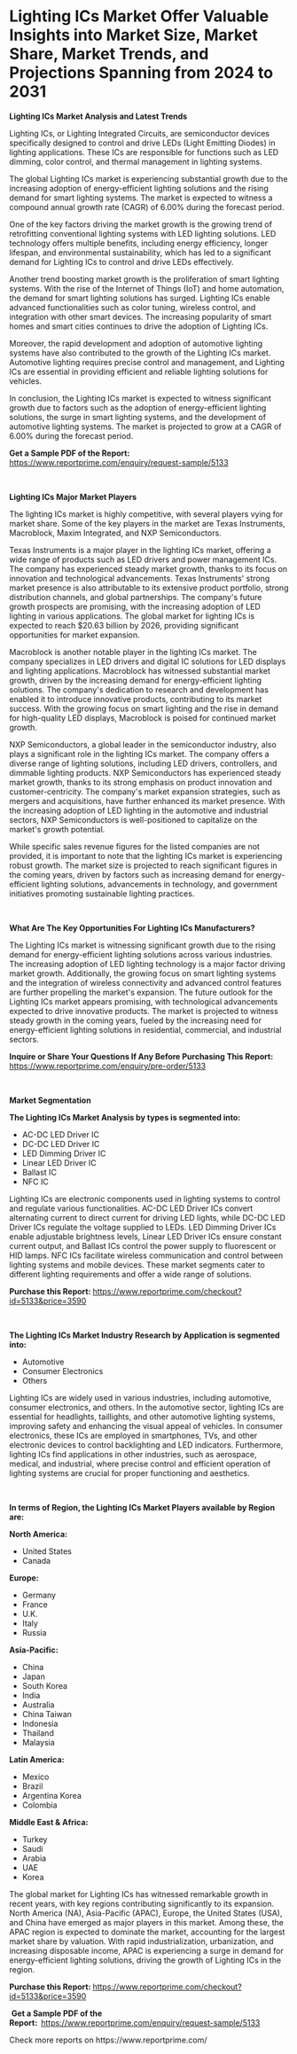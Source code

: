 <p><h1>Lighting ICs Market Offer Valuable Insights into Market Size, Market Share, Market Trends, and Projections Spanning from 2024 to 2031</h1></p><p><strong>Lighting ICs Market Analysis and Latest Trends</strong></p>
<p><p>Lighting ICs, or Lighting Integrated Circuits, are semiconductor devices specifically designed to control and drive LEDs (Light Emitting Diodes) in lighting applications. These ICs are responsible for functions such as LED dimming, color control, and thermal management in lighting systems.</p><p>The global Lighting ICs market is experiencing substantial growth due to the increasing adoption of energy-efficient lighting solutions and the rising demand for smart lighting systems. The market is expected to witness a compound annual growth rate (CAGR) of 6.00% during the forecast period.</p><p>One of the key factors driving the market growth is the growing trend of retrofitting conventional lighting systems with LED lighting solutions. LED technology offers multiple benefits, including energy efficiency, longer lifespan, and environmental sustainability, which has led to a significant demand for Lighting ICs to control and drive LEDs effectively.</p><p>Another trend boosting market growth is the proliferation of smart lighting systems. With the rise of the Internet of Things (IoT) and home automation, the demand for smart lighting solutions has surged. Lighting ICs enable advanced functionalities such as color tuning, wireless control, and integration with other smart devices. The increasing popularity of smart homes and smart cities continues to drive the adoption of Lighting ICs.</p><p>Moreover, the rapid development and adoption of automotive lighting systems have also contributed to the growth of the Lighting ICs market. Automotive lighting requires precise control and management, and Lighting ICs are essential in providing efficient and reliable lighting solutions for vehicles.</p><p>In conclusion, the Lighting ICs market is expected to witness significant growth due to factors such as the adoption of energy-efficient lighting solutions, the surge in smart lighting systems, and the development of automotive lighting systems. The market is projected to grow at a CAGR of 6.00% during the forecast period.</p></p>
<p><strong>Get a Sample PDF of the Report:&nbsp;</strong> <a href="https://www.reportprime.com/enquiry/request-sample/5133">https://www.reportprime.com/enquiry/request-sample/5133</a></p>
<p>&nbsp;</p>
<p><strong>Lighting ICs Major Market Players</strong></p>
<p><p>The lighting ICs market is highly competitive, with several players vying for market share. Some of the key players in the market are Texas Instruments, Macroblock, Maxim Integrated, and NXP Semiconductors.</p><p>Texas Instruments is a major player in the lighting ICs market, offering a wide range of products such as LED drivers and power management ICs. The company has experienced steady market growth, thanks to its focus on innovation and technological advancements. Texas Instruments' strong market presence is also attributable to its extensive product portfolio, strong distribution channels, and global partnerships. The company's future growth prospects are promising, with the increasing adoption of LED lighting in various applications. The global market for lighting ICs is expected to reach $20.63 billion by 2026, providing significant opportunities for market expansion.</p><p>Macroblock is another notable player in the lighting ICs market. The company specializes in LED drivers and digital IC solutions for LED displays and lighting applications. Macroblock has witnessed substantial market growth, driven by the increasing demand for energy-efficient lighting solutions. The company's dedication to research and development has enabled it to introduce innovative products, contributing to its market success. With the growing focus on smart lighting and the rise in demand for high-quality LED displays, Macroblock is poised for continued market growth.</p><p>NXP Semiconductors, a global leader in the semiconductor industry, also plays a significant role in the lighting ICs market. The company offers a diverse range of lighting solutions, including LED drivers, controllers, and dimmable lighting products. NXP Semiconductors has experienced steady market growth, thanks to its strong emphasis on product innovation and customer-centricity. The company's market expansion strategies, such as mergers and acquisitions, have further enhanced its market presence. With the increasing adoption of LED lighting in the automotive and industrial sectors, NXP Semiconductors is well-positioned to capitalize on the market's growth potential.</p><p>While specific sales revenue figures for the listed companies are not provided, it is important to note that the lighting ICs market is experiencing robust growth. The market size is projected to reach significant figures in the coming years, driven by factors such as increasing demand for energy-efficient lighting solutions, advancements in technology, and government initiatives promoting sustainable lighting practices.</p></p>
<p>&nbsp;</p>
<p><strong>What Are The Key Opportunities For Lighting ICs Manufacturers?</strong></p>
<p><p>The Lighting ICs market is witnessing significant growth due to the rising demand for energy-efficient lighting solutions across various industries. The increasing adoption of LED lighting technology is a major factor driving market growth. Additionally, the growing focus on smart lighting systems and the integration of wireless connectivity and advanced control features are further propelling the market's expansion. The future outlook for the Lighting ICs market appears promising, with technological advancements expected to drive innovative products. The market is projected to witness steady growth in the coming years, fueled by the increasing need for energy-efficient lighting solutions in residential, commercial, and industrial sectors.</p></p>
<p><strong>Inquire or Share Your Questions If Any Before Purchasing This Report:</strong> <a href="https://www.reportprime.com/enquiry/pre-order/5133">https://www.reportprime.com/enquiry/pre-order/5133</a></p>
<p>&nbsp;</p>
<p><strong>Market Segmentation</strong></p>
<p><strong>The Lighting ICs Market Analysis by types is segmented into:</strong></p>
<p><ul><li>AC-DC LED Driver IC</li><li>DC-DC LED Driver IC</li><li>LED Dimming Driver IC</li><li>Linear LED Driver IC</li><li>Ballast IC</li><li>NFC IC</li></ul></p>
<p><p>Lighting ICs are electronic components used in lighting systems to control and regulate various functionalities. AC-DC LED Driver ICs convert alternating current to direct current for driving LED lights, while DC-DC LED Driver ICs regulate the voltage supplied to LEDs. LED Dimming Driver ICs enable adjustable brightness levels, Linear LED Driver ICs ensure constant current output, and Ballast ICs control the power supply to fluorescent or HID lamps. NFC ICs facilitate wireless communication and control between lighting systems and mobile devices. These market segments cater to different lighting requirements and offer a wide range of solutions.</p></p>
<p><strong>Purchase this Report:&nbsp;</strong><a href="https://www.reportprime.com/checkout?id=5133&price=3590">https://www.reportprime.com/checkout?id=5133&price=3590</a></p>
<p>&nbsp;</p>
<p><strong>The Lighting ICs Market Industry Research by Application is segmented into:</strong></p>
<p><ul><li>Automotive</li><li>Consumer Electronics</li><li>Others</li></ul></p>
<p><p>Lighting ICs are widely used in various industries, including automotive, consumer electronics, and others. In the automotive sector, lighting ICs are essential for headlights, taillights, and other automotive lighting systems, improving safety and enhancing the visual appeal of vehicles. In consumer electronics, these ICs are employed in smartphones, TVs, and other electronic devices to control backlighting and LED indicators. Furthermore, lighting ICs find applications in other industries, such as aerospace, medical, and industrial, where precise control and efficient operation of lighting systems are crucial for proper functioning and aesthetics.</p></p>
<p>&nbsp;</p>
<p><strong>In terms of Region, the Lighting ICs Market Players available by Region are:</strong></p>
<p>
    <p> <strong> North America: </strong>
        <ul>
            <li>United States</li>
            <li>Canada</li>
        </ul>
        </p> 
    <p> <strong> Europe: </strong>
        <ul>
            <li>Germany</li>
            <li>France</li>
            <li>U.K.</li>
            <li>Italy</li>
            <li>Russia</li>
        </ul>
        </p> 
    <p> <strong> Asia-Pacific: </strong>
        <ul>
            <li>China</li>
            <li>Japan</li>
            <li>South Korea</li>
            <li>India</li>
            <li>Australia</li>
            <li>China Taiwan</li>
            <li>Indonesia</li>
            <li>Thailand</li>
            <li>Malaysia</li>
        </ul>
        </p> 
    <p> <strong> Latin America: </strong>
        <ul>
            <li>Mexico</li>
            <li>Brazil</li>
            <li>Argentina Korea</li>
            <li>Colombia</li>
        </ul>
        </p> 
    <p> <strong> Middle East & Africa: </strong>
        <ul>
            <li>Turkey</li>
            <li>Saudi</li>
            <li>Arabia</li>
            <li>UAE</li>
            <li>Korea</li>
        </ul>
    </p>
    </p>
<p><p>The global market for Lighting ICs has witnessed remarkable growth in recent years, with key regions contributing significantly to its expansion. North America (NA), Asia-Pacific (APAC), Europe, the United States (USA), and China have emerged as major players in this market. Among these, the APAC region is expected to dominate the market, accounting for the largest market share by valuation. With rapid industrialization, urbanization, and increasing disposable income, APAC is experiencing a surge in demand for energy-efficient lighting solutions, driving the growth of Lighting ICs in the region.</p></p>
<p><strong>Purchase this Report: </strong><a href="https://www.reportprime.com/checkout?id=5133&price=3590">https://www.reportprime.com/checkout?id=5133&price=3590</a></p>
<p>&nbsp;<strong>Get a Sample PDF of the Report:&nbsp;&nbsp;</strong><a href="https://www.reportprime.com/enquiry/request-sample/5133">https://www.reportprime.com/enquiry/request-sample/5133</a></p>
<p><strong></strong></p>
<p>Check more reports on https://www.reportprime.com/</p>
